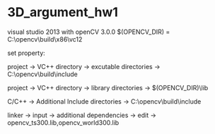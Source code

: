 # 3D_argument_hw1
visual studio 2013 with openCV 3.0.0
$(OPENCV_DIR) = C:\opencv\build\x86\vc12

set property:

project -> VC++ directory -> excutable directories -> C:\opencv\build\include

project -> VC++ directory -> library directories -> $(OPENCV_DIR)\lib    

C/C++ -> Additional Include directories -> C:\opencv\build\include

linker -> input -> additional dependencies -> edit -> opencv_ts300.lib,opencv_world300.lib

